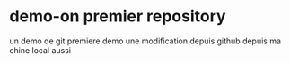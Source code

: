 # demo-on premier repository
un demo de git premiere demo
une modification depuis github
depuis ma chine local aussi
